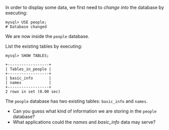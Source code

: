 In order to display some data, we first need to _change into_ the database by executing:

```
mysql> USE people;
# Database changed
```

We are now inside the `people` database.

List the existing tables by executing: 

```
mysql> SHOW TABLES;

+------------------+ 
| Tables_in_people | 
+------------------+ 
| basic_info       | 
| names            | 
+------------------+ 
2 rows in set (0.00 sec)
```

The `people` database has two existing tables: `basic_info` and `names`. 

- Can you guess what kind of information we are storing in the `people` database?
- What applications could the _names_ and *basic_info* data may serve?